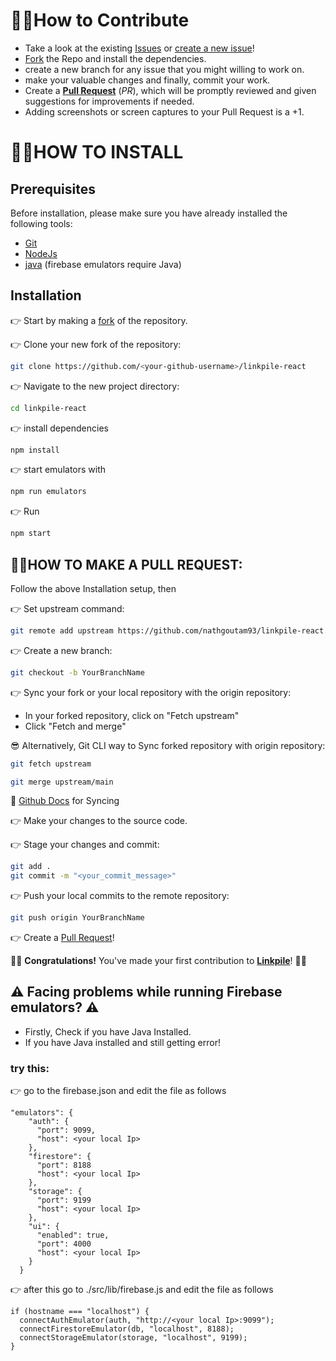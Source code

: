 # 👨‍🔧How to Contribute

- Take a look at the existing [Issues](https://github.com/nathgoutam93/linkpile-react/issues) or [create a new issue](https://github.com/nathgoutam93/linkpile-react/issues/new/choose)!
- [Fork](https://github.com/nathgoutam93/linkpile-react/fork) the Repo and install the dependencies.
- create a new branch for any issue that you might willing to work on.
- make your valuable changes and finally, commit your work.
- Create a **[Pull Request](https://github.com/nathgoutam93/linkpile-react/compare)** (_PR_), which will be promptly reviewed and given suggestions for improvements if needed.
- Adding screenshots or screen captures to your Pull Request is a +1.

# 🤷‍♂️HOW TO INSTALL

## Prerequisites

Before installation, please make sure you have already installed the following tools:

- [Git](https://git-scm.com/downloads)
- [NodeJs](https://nodejs.org/en/download/)
- [java](https://java.com/download/ie_manual.jsp) (firebase emulators require Java)

## Installation

👉 Start by making a [fork](https://github.com/nathgoutam93/linkpile-react/fork) of the repository.

👉 Clone your new fork of the repository:

```bash
git clone https://github.com/<your-github-username>/linkpile-react
```

👉 Navigate to the new project directory:

```bash
cd linkpile-react
```

👉 install dependencies

```bash
npm install
```

👉 start emulators with

```bash
npm run emulators
```

👉 Run

```bash
npm start
```

## 🤷‍♀️HOW TO MAKE A PULL REQUEST:

Follow the above Installation setup, then

👉 Set upstream command:

```bash
git remote add upstream https://github.com/nathgoutam93/linkpile-react.git
```

👉 Create a new branch:

```bash
git checkout -b YourBranchName
```

👉 Sync your fork or your local repository with the origin repository:

- In your forked repository, click on "Fetch upstream"
- Click "Fetch and merge"

😎 Alternatively, Git CLI way to Sync forked repository with origin repository:

```bash
git fetch upstream

git merge upstream/main
```

📃 [Github Docs](https://docs.github.com/en/github/collaborating-with-pull-requests/addressing-merge-conflicts/resolving-a-merge-conflict-on-github) for Syncing

👉 Make your changes to the source code.

👉 Stage your changes and commit:

```bash
git add .
git commit -m "<your_commit_message>"
```

👉 Push your local commits to the remote repository:

```bash
git push origin YourBranchName
```

👉 Create a [Pull Request](https://help.github.com/en/github/collaborating-with-issues-and-pull-requests/creating-a-pull-request)!

🎉🎊 **Congratulations!** You've made your first contribution to [**Linkpile**](https://github.com/nathgoutam93/linkpile-react/graphs/contributors)! 🙌🏼

## ⚠ Facing problems while running Firebase emulators? ⚠

- Firstly, Check if you have Java Installed.
- If you have Java installed and still getting error!

### try this:

👉 go to the firebase.json and edit the file as follows

```
"emulators": {
    "auth": {
      "port": 9099,
      "host": <your local Ip>
    },
    "firestore": {
      "port": 8188
      "host": <your local Ip>
    },
    "storage": {
      "port": 9199
      "host": <your local Ip>
    },
    "ui": {
      "enabled": true,
      "port": 4000
      "host": <your local Ip>
    }
  }
```
👉 after this go to ./src/lib/firebase.js and edit the file as follows
```
if (hostname === "localhost") {
  connectAuthEmulator(auth, "http://<your local Ip>:9099");
  connectFirestoreEmulator(db, "localhost", 8188);
  connectStorageEmulator(storage, "localhost", 9199);
}
```
